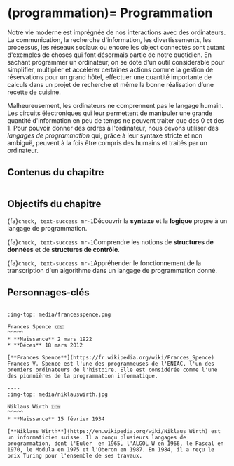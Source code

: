 (programmation)=
Programmation
==================================

Notre vie moderne est imprégnée de nos interactions avec des ordinateurs. La communication, la recherche d'information, les divertissements, les processus, les réseaux sociaux ou encore les object connectés sont autant d'exemples de choses qui font désormais partie de notre quotidien. En sachant programmer un ordinateur, on se dote d'un outil considérable pour simplifier, multiplier et accélérer certaines actions comme la gestion de réservations pour un grand hôtel, effectuer une quantité importante de calculs dans un projet de recherche et même la bonne réalisation d’une recette de cuisine. 
 
Malheureusement, les ordinateurs ne comprennent pas le langage humain. Les circuits électroniques qui leur permettent de manipuler une grande quantité d'information en peu de temps ne peuvent traiter que des 0 et des 1. Pour pouvoir donner des ordres à l'ordinateur, nous devons utiliser des _langages de programmation_ qui, grâce à leur syntaxe stricte et non ambiguë, peuvent à la fois être compris des humains et traités par un ordinateur.

## Contenus du chapitre

```{tableofcontents}
```

## Objectifs du chapitre

{fa}`check, text-success mr-1`Découvrir la **syntaxe** et la **logique** propre à un langage de programmation. 

{fa}`check, text-success mr-1`Comprendre les notions de **structures de données** et de **structures de contrôle**.

{fa}`check, text-success mr-1`Appréhender le fonctionnement de la transcription d'un algorithme dans un langage de programmation donné.

## Personnages-clés

````{panels}

:img-top: media/francesspence.png

Frances Spence 🇺🇸
^^^^^
* **Naissance** 2 mars 1922 
* **Déces** 18 mars 2012

[**Frances Spence**](https://fr.wikipedia.org/wiki/Frances_Spence) Frances V. Spence est l'une des programmeuses de l'ENIAC, l'un des premiers ordinateurs de l'histoire. Elle est considérée comme l'une des pionnières de la programmation informatique.

----
:img-top: media/niklauswirth.jpg

Niklaus Wirth 🇨🇭
^^^^^
* **Naissance** 15 février 1934

[**Niklaus Wirth**](https://en.wikipedia.org/wiki/Niklaus_Wirth) est un informaticien suisse. Il a conçu plusieurs langages de programmation, dont l'Euler  en 1965, l'ALGOL W en 1966, le Pascal en 1970, le Modula en 1975 et l'Oberon en 1987. En 1984, il a reçu le prix Turing pour l'ensemble de ses travaux.  
````